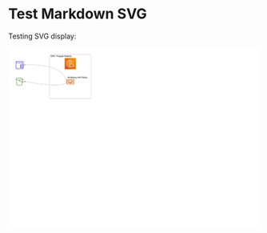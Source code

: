 Test Markdown SVG
=================

Testing SVG display:

[![alt text](./Artifactory-HA.svg)](./Artifactory-HA.svg)
